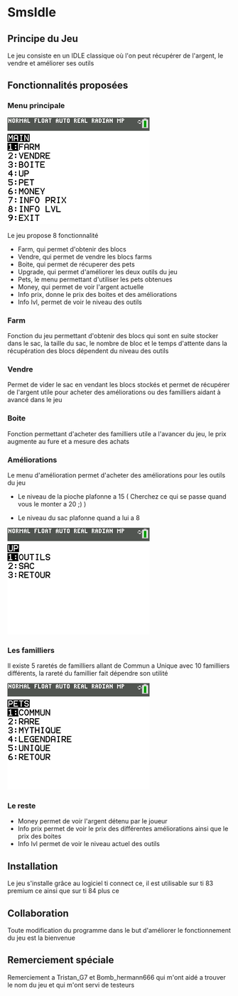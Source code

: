 # SmsIdle
## Principe du Jeu

Le jeu consiste en un IDLE classique où l'on peut récupérer de l'argent, le vendre et améliorer ses outils

## Fonctionnalités proposées
### Menu principale

![Main_Menu](assets_readme/Main_Menu.png)

Le jeu propose 8 fonctionnalité

- Farm, qui permet d'obtenir des blocs
- Vendre, qui permet de vendre les blocs farms
- Boite, qui permet de récuperer des pets
- Upgrade, qui permet d'améliorer les deux outils du jeu
- Pets, le menu permettant d'utiliser les pets obtenues
- Money, qui permet de voir l'argent actuelle
- Info prix, donne le prix des boites et des améliorations
- Info lvl, permet de voir le niveau des outils

### Farm

Fonction du jeu permettant d'obtenir des blocs qui sont en suite stocker dans le sac, la taille du sac, le nombre de bloc et le temps d'attente dans la récupération des blocs dépendent du niveau des outils

### Vendre

Permet de vider le sac en vendant les blocs stockés et permet de récupérer de l'argent utile pour acheter des améliorations ou des familliers aidant à avancé dans le jeu

### Boite

Fonction permettant d'acheter des familliers utile a l'avancer du jeu, le prix augmente au fure et a mesure des achats

### Améliorations

Le menu d'amélioration permet d'acheter des améliorations pour les outils du jeu

- Le niveau de la pioche plafonne a 15 ( Cherchez ce qui se passe quand vous le monter a 20 ;) )

- Le niveau du sac plafonne quand a lui a 8

![Up_menu](assets_readme/Upgrade_menu.png)

### Les familliers

Il existe 5 raretés de familliers allant de Commun a Unique avec 10 familliers différents, la rareté du famillier fait dépendre son utilité

![Pets_menu](assets_readme/Rarity_menu.png)

### Le reste

- Money permet de voir l'argent détenu par le joueur
- Info prix permet de voir le prix des différentes améliorations ainsi que le prix des boites
- Info lvl permet de voir le niveau actuel des outils

## Installation

Le jeu s'installe grâce au logiciel ti connect ce, il est utilisable sur ti 83 premium ce ainsi que sur ti 84 plus ce

## Collaboration

Toute modification du programme dans le but d'améliorer le fonctionnement du jeu est la bienvenue

## Remerciement spéciale

Remerciement a Tristan_G7 et Bomb_hermann666 qui m'ont aidé a trouver le nom du jeu et qui m'ont servi de testeurs
